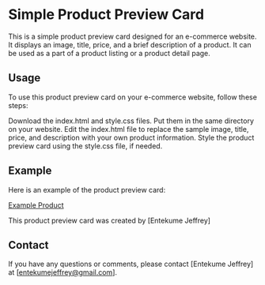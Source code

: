 # Simple Product Preview Card

This is a simple product preview card designed for an e-commerce website. It displays an image, title, price, and a brief description of a product. It can be used as a part of a product listing or a product detail page.

## Usage

To use this product preview card on your e-commerce website, follow these steps:

Download the index.html and style.css files.
Put them in the same directory on your website.
Edit the index.html file to replace the sample image, title, price, and description with your own product information.
Style the product preview card using the style.css file, if needed.

## Example

Here is an example of the product preview card:

[Example Product](https://tachy-22.github.io/Product_review_card/)

This product preview card was created by [Entekume Jeffrey]
## Contact

If you have any questions or comments, please contact [Entekume Jeffrey] at [entekumejeffrey@gmail.com].
